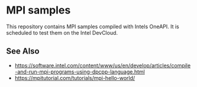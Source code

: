 # MPI samples
This repository contains MPI samples compiled with Intels OneAPI.
It is scheduled to test them on the Intel DevCloud.

## See Also
* https://software.intel.com/content/www/us/en/develop/articles/compile-and-run-mpi-programs-using-dpcpp-language.html
* https://mpitutorial.com/tutorials/mpi-hello-world/